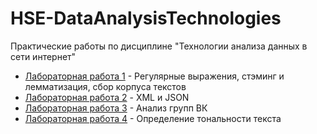 # HSE-DataAnalysisTechnologies

Практические работы по дисциплине "Технологии анализа данных в сети интернет"
* [Лабораторная работа 1](https://github.com/miamib34ch/HSE-DataAnalysisTechnologies/tree/main/%D0%9B%D0%B0%D0%B1%D0%BE%D1%80%D0%B0%D1%82%D0%BE%D1%80%D0%BD%D0%B0%D1%8F%20%D1%80%D0%B0%D0%B1%D0%BE%D1%82%D0%B0%201) - Регулярные выражения, стэминг и лемматизация, сбор корпуса текстов
* [Лабораторная работа 2](https://github.com/miamib34ch/HSE-DataAnalysisTechnologies/tree/main/%D0%9B%D0%B0%D0%B1%D0%BE%D1%80%D0%B0%D1%82%D0%BE%D1%80%D0%BD%D0%B0%D1%8F%20%D1%80%D0%B0%D0%B1%D0%BE%D1%82%D0%B0%202) - XML и JSON
* [Лабораторная работа 3](https://github.com/miamib34ch/HSE-DataAnalysisTechnologies/tree/main/%D0%9B%D0%B0%D0%B1%D0%BE%D1%80%D0%B0%D1%82%D0%BE%D1%80%D0%BD%D0%B0%D1%8F%20%D1%80%D0%B0%D0%B1%D0%BE%D1%82%D0%B0%203) - Анализ групп ВК
* [Лабораторная работа 4](https://github.com/miamib34ch/HSE-DataAnalysisTechnologies/tree/main/%D0%9B%D0%B0%D0%B1%D0%BE%D1%80%D0%B0%D1%82%D0%BE%D1%80%D0%BD%D0%B0%D1%8F%20%D1%80%D0%B0%D0%B1%D0%BE%D1%82%D0%B0%204) - Определение тональности текста

